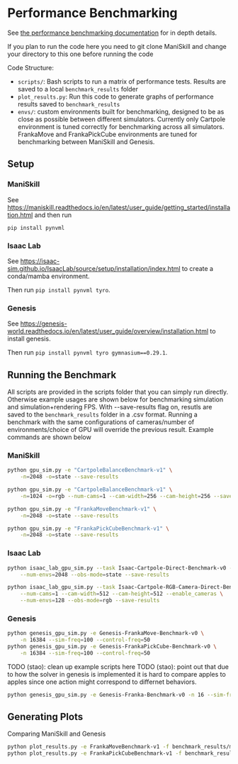 # Performance Benchmarking

See [the performance benchmarking documentation](https://maniskill.readthedocs.io/en/latest/user_guide/additional_resources/performance_benchmarking.html) for in depth details.

If you plan to run the code here you need to git clone ManiSkill and change your directory to this one before running the code

Code Structure:
- `scripts/`: Bash scripts to run a matrix of performance tests. Results are saved to a local `benchmark_results` folder
- `plot_results.py`: Run this code to generate graphs of performance results saved to `benchmark_results`
- `envs/`: custom environments built for benchmarking, designed to be as close as possible between different simulators. Currently only Cartpole environment is tuned correctly for benchmarking across all simulators. FrankaMove and FrankaPickCube environments are tuned for benchmarking between ManiSkill and Genesis.


## Setup

### ManiSkill

See https://maniskill.readthedocs.io/en/latest/user_guide/getting_started/installation.html and then run

```
pip install pynvml
```

<!-- ### Mujoco / MJX -->

<!-- ```bash
mamba create -n "mujoco_benchmarking" "python==3.11"
mamba activate mujoco_benchmarking
pip install mujoco-mjx
pip install "jax[cuda12]"
``` -->

### Isaac Lab

See https://isaac-sim.github.io/IsaacLab/source/setup/installation/index.html to create a conda/mamba environment.

Then run `pip install pynvml tyro`.


### Genesis

See https://genesis-world.readthedocs.io/en/latest/user_guide/overview/installation.html to install genesis.

Then run `pip install pynvml tyro gymnasium==0.29.1`.

## Running the Benchmark

All scripts are provided in the scripts folder that you can simply run directly. Otherwise example usages are shown below for benchmarking simulation and simulation+rendering FPS. With --save-results flag on, resutls are saved to the `benchmark_results` folder in a .csv format. Running a benchmark with the same configurations of cameras/number of environments/choice of GPU will override the previous result. Example commands are shown below

### ManiSkill

```bash
python gpu_sim.py -e "CartpoleBalanceBenchmark-v1" \
    -n=2048 -o=state --save-results

python gpu_sim.py -e "CartpoleBalanceBenchmark-v1" \
    -n=1024 -o=rgb --num-cams=1 --cam-width=256 --cam-height=256 --save-results

python gpu_sim.py -e "FrankaMoveBenchmark-v1" \
    -n=2048 -o=state --save-results

python gpu_sim.py -e "FrankaPickCubeBenchmark-v1" \
    -n=2048 -o=state --save-results
```

### Isaac Lab

```bash
python isaac_lab_gpu_sim.py --task Isaac-Cartpole-Direct-Benchmark-v0 --headless \
    --num-envs=2048 --obs-mode=state --save-results

python isaac_lab_gpu_sim.py --task Isaac-Cartpole-RGB-Camera-Direct-Benchmark-v0 --headless \
    --num-cams=1 --cam-width=512 --cam-height=512 --enable_cameras \
    --num-envs=128 --obs-mode=rgb --save-results
```

### Genesis

```bash
python genesis_gpu_sim.py -e Genesis-FrankaMove-Benchmark-v0 \
    -n 16384 --sim-freq=100 --control-freq=50
python genesis_gpu_sim.py -e Genesis-FrankaPickCube-Benchmark-v0 \
    -n 16384 --sim-freq=100 --control-freq=50
```
TODO (stao): clean up example scripts here
TODO (stao): point out that due to how the solver in genesis is implemented it is hard to compare apples to apples since one action might correspond to differnet behaviors.
```bash
python genesis_gpu_sim.py -e Genesis-Franka-Benchmark-v0 -n 16 --sim-freq=100 --control-freq=100 --render-mode="rgb_array" --save-video
```

<!-- ### Mujoco

```bash
python -m mujoco.mjx.testspeed --mjcf=envs/mujoco/panda_pick_cube.xml   --base_path=. --batch_size=4096 --nstep=100
``` -->

## Generating Plots

Comparing ManiSkill and Genesis
```bash
python plot_results.py -e FrankaMoveBenchmark-v1 -f benchmark_results/maniskill.csv benchmark_results/genesis.csv
python plot_results.py -e FrankaPickCubeBenchmark-v1 -f benchmark_results/maniskill.csv benchmark_results/genesis.csv
```